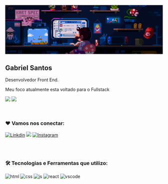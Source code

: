 <img src="./assets/mario--banner.gif"/>

## Gabriel Santos

Desenvolvedor Front End.

Meu foco atualmente esta voltado para o Fullstack


<div>
  <img height="180em" src="https://github-readme-stats.vercel.app/api?username=Eubiel178&show_icons=true&theme=tokyonight"/>
  <img height="180em" src="https://github-readme-stats.vercel.app/api/top-langs/?username=Eubiel178&layout=compact&theme=tokyonight"/>
</div>

<br/>
<br/>

### ❤️ Vamos nos conectar:

[![Linkdin](https://img.shields.io/badge/LinkedIn-0077B5?style=for-the-badge&logo=linkedin&logoColor=white)](https://www.linkedin.com/in/devgabrielsilva/)
<a href = "mailto:dev123gabriel@gmail.com"><img loading="lazy" src="https://img.shields.io/badge/Gmail-D14836?style=for-the-badge&logo=gmail&logoColor=white" target="_blank"></a>
[![Instagram](https://img.shields.io/badge/Instagram-E4405F?style=for-the-badge&logo=instagram&logoColor=white)](https://www.instagram.com/tech_gabriel/)

<br/>
<br/>

### 🛠️ Tecnologias e Ferramentas que utilizo:

<div>
<img align="center" alt="html" height="30" width="40" src="https://cdn.jsdelivr.net/gh/devicons/devicon/icons/html5/html5-original.svg"/>
<img align="center" alt="css" height="30" width="40" src="https://cdn.jsdelivr.net/gh/devicons/devicon/icons/css3/css3-original.svg"/>
<img align="center" alt="js" height="30" width="40" src="https://cdn.jsdelivr.net/gh/devicons/devicon/icons/javascript/javascript-original.svg"/>
<img align="center" alt="react" height="30" width="40" src="https://cdn.jsdelivr.net/gh/devicons/devicon/icons/react/react-original.svg"/>
<img align="center" alt="vscode" height="30" width="40" src="https://cdn.jsdelivr.net/gh/devicons/devicon/icons/vscode/vscode-original.svg"/>
</div>
